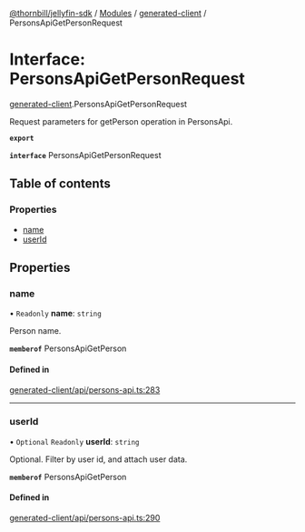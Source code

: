 [@thornbill/jellyfin-sdk](../README.md) / [Modules](../modules.md) / [generated-client](../modules/generated_client.md) / PersonsApiGetPersonRequest

# Interface: PersonsApiGetPersonRequest

[generated-client](../modules/generated_client.md).PersonsApiGetPersonRequest

Request parameters for getPerson operation in PersonsApi.

**`export`**

**`interface`** PersonsApiGetPersonRequest

## Table of contents

### Properties

- [name](generated_client.PersonsApiGetPersonRequest.md#name)
- [userId](generated_client.PersonsApiGetPersonRequest.md#userid)

## Properties

### name

• `Readonly` **name**: `string`

Person name.

**`memberof`** PersonsApiGetPerson

#### Defined in

[generated-client/api/persons-api.ts:283](https://github.com/thornbill/jellyfin-sdk-typescript/blob/03092f3/src/generated-client/api/persons-api.ts#L283)

___

### userId

• `Optional` `Readonly` **userId**: `string`

Optional. Filter by user id, and attach user data.

**`memberof`** PersonsApiGetPerson

#### Defined in

[generated-client/api/persons-api.ts:290](https://github.com/thornbill/jellyfin-sdk-typescript/blob/03092f3/src/generated-client/api/persons-api.ts#L290)
